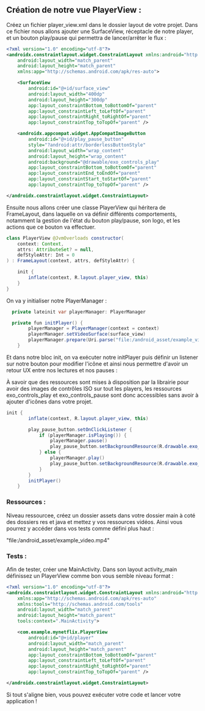 
## Création de notre vue PlayerView :

Créez un fichier player_view.xml dans le dossier layout de votre projet.
Dans ce fichier nous allons ajouter une SurfaceView, réceptacle de notre player, et un bouton play/pause qui permettra de lancer/arrêter le flux :

```xml
<?xml version="1.0" encoding="utf-8"?>
<androidx.constraintlayout.widget.ConstraintLayout xmlns:android="http://schemas.android.com/apk/res/android"
    android:layout_width="match_parent"
    android:layout_height="match_parent"
    xmlns:app="http://schemas.android.com/apk/res-auto">

    <SurfaceView
        android:id="@+id/surface_view"
        android:layout_width="400dp"
        android:layout_height="300dp"
        app:layout_constraintBottom_toBottomOf="parent"
        app:layout_constraintLeft_toLeftOf="parent"
        app:layout_constraintRight_toRightOf="parent"
        app:layout_constraintTop_toTopOf="parent" />

    <androidx.appcompat.widget.AppCompatImageButton
        android:id="@+id/play_pause_button"
        style="?android:attr/borderlessButtonStyle"
        android:layout_width="wrap_content"
        android:layout_height="wrap_content"
        android:background="@drawable/exo_controls_play"
        app:layout_constraintBottom_toBottomOf="parent"
        app:layout_constraintEnd_toEndOf="parent"
        app:layout_constraintStart_toStartOf="parent"
        app:layout_constraintTop_toTopOf="parent" />

</androidx.constraintlayout.widget.ConstraintLayout>
```
Ensuite nous allons créer une classe PlayerView qui héritera de FrameLayout, dans laquelle on va définir différents comportements, notamment la gestion de l'état du bouton play/pause, son logo, et les actions que ce bouton va effectuer.

```java
class PlayerView @JvmOverloads constructor(
    context: Context,
    attrs: AttributeSet? = null,
    defStyleAttr: Int = 0
) : FrameLayout(context, attrs, defStyleAttr) {

    init {
        inflate(context, R.layout.player_view, this)
    }
}
```

On va y initialiser notre PlayerManager :

```java
  private lateinit var playerManager: PlayerManager

  private fun initPlayer() {
        playerManager = PlayerManager(context = context)
        playerManager.setVideoSurface(surface_view)
        playerManager.prepare(Uri.parse("file:/android_asset/example_video.mp4"))
    }
```

Et dans notre bloc init, on va exécuter notre initPlayer puis définir un listener sur notre bouton pour modifier l'icône et ainsi nous permettre d'avoir un retour UX entre nos lectures et nos pauses :

À savoir que des ressources sont mises à disposition par la librairie pour avoir des images de contrôles ISO sur tout les players, les ressources exo_controls_play et exo_controls_pause sont donc accessibles sans avoir à ajouter d'icônes dans votre projet.

```java
init {
        inflate(context, R.layout.player_view, this)

        play_pause_button.setOnClickListener {
            if (playerManager.isPlaying()) {
                playerManager.pause()
                play_pause_button.setBackgroundResource(R.drawable.exo_controls_play)
            } else {
                playerManager.play()
                play_pause_button.setBackgroundResource(R.drawable.exo_controls_pause)
            }
        }
        initPlayer()
    }
```

### Ressources : 

Niveau ressourcee, créez un dossier assets dans votre dossier main à coté des dossiers res et java et mettez y vos ressources vidéos.
Ainsi vous pourrez y accéder dans vos tests comme défini plus haut :

"file:/android_asset/example_video.mp4"

### Tests : 

Afin de tester, créer une MainActivity. Dans son layout activity_main définissez un PlayerView comme bon vous semble niveau format : 

```xml
<?xml version="1.0" encoding="utf-8"?>
<androidx.constraintlayout.widget.ConstraintLayout xmlns:android="http://schemas.android.com/apk/res/android"
    xmlns:app="http://schemas.android.com/apk/res-auto"
    xmlns:tools="http://schemas.android.com/tools"
    android:layout_width="match_parent"
    android:layout_height="match_parent"
    tools:context=".MainActivity">

    <com.example.mynetflix.PlayerView
        android:id="@+id/player"
        android:layout_width="match_parent"
        android:layout_height="match_parent"
        app:layout_constraintBottom_toBottomOf="parent"
        app:layout_constraintLeft_toLeftOf="parent"
        app:layout_constraintRight_toRightOf="parent"
        app:layout_constraintTop_toTopOf="parent" />

</androidx.constraintlayout.widget.ConstraintLayout>
```

Si tout s'aligne bien, vous pouvez exécuter votre code et lancer votre application !

